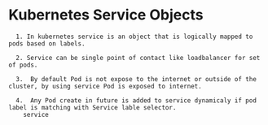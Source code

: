 # Kubernetes Service Objects

      1. In kubernetes service is an object that is logically mapped to pods based on labels.
       
      2. Service can be single point of contact like loadbalancer for set of pods.
       
      3.  By default Pod is not expose to the internet or outside of the cluster, by using service Pod is exposed to internet.
      
      4.  Any Pod create in future is added to service dynamicaly if pod label is matching with Service lable selector.
        service
        
        
        
